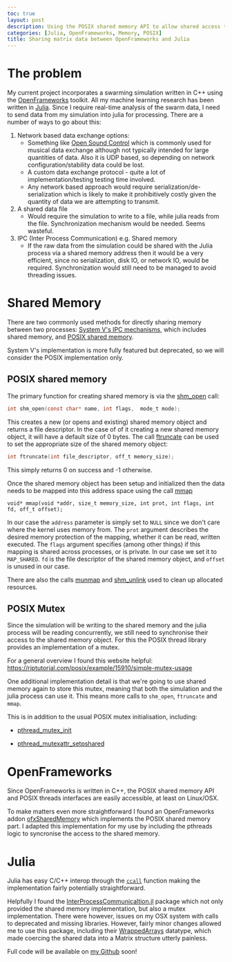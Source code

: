 ```yaml
---
toc: true
layout: post
description: Using the POSIX shared memory API to allow shared access to swarm data
categories: [Julia, OpenFrameworks, Memory, POSIX]
title: Sharing matrix data between OpenFrameworks and Julia
---
```


# The problem

My current project incorporates a swarming simulation written in C++ using the [OpenFrameworks](http://openframeworks.cc) toolkit. All my machine learning research has been written in [Julia](https://julialang.org/). Since I require real-time analysis of the swarm data, I need to send data from my simulation into julia for processing. There are a number of ways to go about this:

1. Network based data exchange options:
    - Something like [Open Sound Control](https://en.wikipedia.org/wiki/Open_Sound_Control) which is commonly used for musical data exchange although not typically intended for large quantities of data. Also it is UDP based, so depending on network configuration/stability data could be lost.
    - A custom data exchange protocol - quite a lot of implementation/testing testing time involved.
    - Any network based approach would require serialization/de-serialization which is likely to make it prohibitively costly given the quantity of data we are attempting to transmit.
2. A shared data file
    - Would require the simulation to write to a file, while julia reads from the file. Synchronization mechanism would be needed. Seems wasteful.
3. IPC (Inter Process Communication) e.g. Shared memory
    - If the raw data from the simulation could be shared with the Julia process via a shared memory address then it would be a very efficient, since no serialization, disk IO, or network IO, would be required. Synchronization would still need to be managed to avoid threading issues.


# Shared Memory
There are two commonly used methods for directly sharing memory between two processes: [System V's IPC mechanisms](https://man7.org/linux/man-pages/man7/sysvipc.7.html), which includes shared memory, and [POSIX shared memory](https://man7.org/linux/man-pages/man7/shm_overview.7.html). 

System V's implementation is more fully featured but deprecated, so we will consider the POSIX implementation only.

## POSIX shared memory

The primary function for creating shared memory is via the [shm_open](https://man7.org/linux/man-pages/man3/shm_open.3.html) call:

```c
int shm_open(const char* name, int flags,  mode_t mode);
```
This creates a new (or opens and existing) shared memory object and returns a file descriptor. In the case of of it creating a new shared memory object, it will have a default size of 0 bytes. The call [ftruncate](https://man7.org/linux/man-pages/man3/ftruncate.3p.html) can be used to set the appropriate size of the shared memory object:

```c
int ftruncate(int file_descriptor, off_t memory_size);
```
This simply returns 0 on success and -1 otherwise.

Once the shared memory object has been setup and initialized then the data needs to be mapped into this address space using the call [mmap](https://man7.org/linux/man-pages/man2/mmap.2.html)

```
void* mmap(void *addr, size_t memory_size, int prot, int flags, int fd, off_t offset);
```
In our case the `address` parameter is simply set to `NULL` since we don't care where the kernel uses memory from. The `prot` argument describes the desired memory protection of the mapping, whether it can be read, written executed. The `flags` argument specifies (among other things) if this mapping is shared across processes, or is private. In our case we set it to `MAP_SHARED`. `fd` is the file descriptor of the shared memory object, and `offset` is unused in our case.

There are also the calls [munmap](https://man7.org/linux/man-pages/man2/mmap.2.html) and [shm_unlink](https://man7.org/linux/man-pages/man3/shm_unlink.3p.html) used to clean up allocated resources.

## POSIX Mutex
Since the simulation will be writing to the shared memory and the julia process will be reading concurrently, we still need to synchronise their access to the shared memory object. For this the POSIX thread library provides an implementation of a mutex.

For a general overview I found this website helpful: 
https://riptutorial.com/posix/example/15910/simple-mutex-usage

One additional implementation detail is that we're going to use shared memory again to store this mutex, meaning that both the simulation and
 the julia process can use it. This means more calls to `shm_open`, `ftruncate` and `mmap`.

 This is in addition to the usual POSIX mutex initialisation, including:

- [pthread_mutex_init](https://man7.org/linux/man-pages/man3/pthread_mutex_init.3p.html)

 - [pthread_mutexattr_setpshared](https://man7.org/linux/man-pages/man3/pthread_mutexattr_getpshared.3.html)


# OpenFrameworks
Since OpenFrameworks is written in C++, the POSIX shared memory API and POSIX threads interfaces are easily accessible, at least on Linux/OSX.

To make matters even more straightforward I found an OpenFrameworks addon [ofxSharedMemory](https://github.com/trentbrooks/ofxSharedMemory) which implements the POSIX shared memory part. I adapted this implementation for my use by including the pthreads logic to syncronise the access to the shared memory. 

# Julia
Julia has easy C/C++ interop through the [`ccall`](https://docs.julialang.org/en/v1/base/c/#ccall) function making the implementation fairly potentially straightforward. 

Helpfully I found the [InterProcessCommunicaltion.jl](https://github.com/emmt/InterProcessCommunication.jl) package which not only provided the shared memory implementation, but also a mutex implementation. There were however, issues on my OSX system with calls to deprecated and missing libraries. However, fairly minor changes allowed me to use this package, including their [WrappedArrays](https://emmt.github.io/InterProcessCommunication.jl/dev/reference/#Wrapped-arrays-1) datatype, which made coercing the shared data into a Matrix structure utterly painless.

Full code will be available  on [my Github](http://github.com/MaxWorgan) soon!